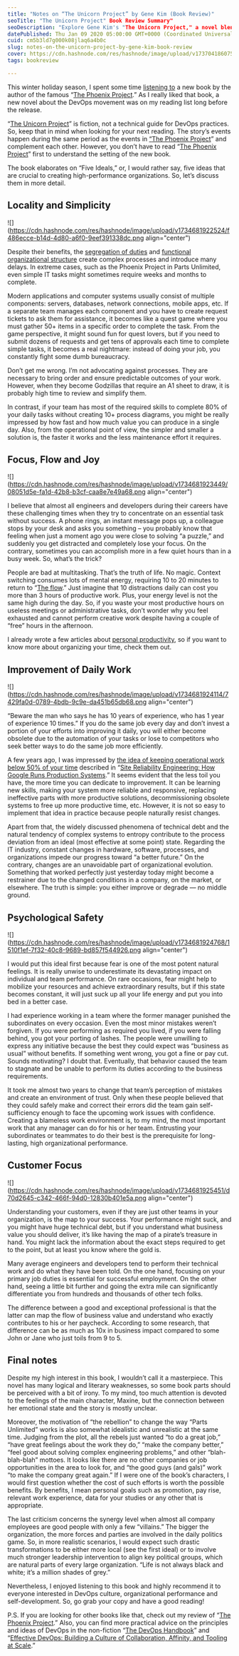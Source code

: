 ```yaml
---
title: "Notes on “The Unicorn Project” by Gene Kim (Book Review)"
seoTitle: "The Unicorn Project" Book Review Summary"
seoDescription: "Explore Gene Kim's "The Unicorn Project," a novel blending fiction with DevOps insights, highlighting five key ideals for organizational success"
datePublished: Thu Jan 09 2020 05:00:00 GMT+0000 (Coordinated Universal Time)
cuid: cm5b3ld7g000k08jlaq6a4b0c
slug: notes-on-the-unicorn-project-by-gene-kim-book-review
cover: https://cdn.hashnode.com/res/hashnode/image/upload/v1737041860750/4310a227-fde9-4492-8550-0ef1447735c9.png
tags: bookreview

---
```


This winter holiday season, I spent some time [listening to](https://andrewmatveychuk.com/how-i-read-books/) a new book by the author of the famous “[The Phoenix Project](https://andrewmatveychuk.com/notes-on-the-phoenix-project/).” As I really liked that book, a new novel about the DevOps movement was on my reading list long before the release.

“[The Unicorn Project](https://andrewmatveychuk.com/refer/the-unicorn-project)” is fiction, not a technical guide for DevOps practices. So, keep that in mind when looking for your next reading. The story’s events happen during the same period as the events in [“](null)[The Phoenix Project](https://andrewmatveychuk.com/notes-on-the-phoenix-project/)” and complement each other. However, you don’t have to read “[The Phoenix Project](https://andrewmatveychuk.com/notes-on-the-phoenix-project/)” first to understand the setting of the new book.

The book elaborates on “Five Ideals,” or, I would rather say, five ideas that are crucial to creating high-performance organizations. So, let’s discuss them in more detail.

## Locality and Simplicity

![](https://cdn.hashnode.com/res/hashnode/image/upload/v1734681922524/f486ecce-b14d-4d80-a6f0-9eef391338dc.png align="center")

Despite their benefits, the [segregation of duties](https://en.wikipedia.org/wiki/Separation_of_duties) and [functional organizational structure](https://en.wikipedia.org/wiki/Functional_organization) create complex processes and introduce many delays. In extreme cases, such as the Phoenix Project in Parts Unlimited, even simple IT tasks might sometimes require weeks and months to complete.

Modern applications and computer systems usually consist of multiple components: servers, databases, network connections, mobile apps, etc. If a separate team manages each component and you have to create request tickets to ask them for assistance, it becomes like a quest game where you must gather 50+ items in a specific order to complete the task. From the game perspective, it might sound fun for quest lovers, but if you need to submit dozens of requests and get tens of approvals each time to complete simple tasks, it becomes a real nightmare: instead of doing your job, you constantly fight some dumb bureaucracy.

Don’t get me wrong. I’m not advocating against processes. They are necessary to bring order and ensure predictable outcomes of your work. However, when they become Godzillas that require an A1 sheet to draw, it is probably high time to review and simplify them.

In contrast, if your team has most of the required skills to complete 80% of your daily tasks without creating 10+ process diagrams, you might be really impressed by how fast and how much value you can produce in a single day. Also, from the operational point of view, the simpler and smaller a solution is, the faster it works and the less maintenance effort it requires.

## Focus, Flow and Joy

![](https://cdn.hashnode.com/res/hashnode/image/upload/v1734681923449/08051d5e-fa1d-42b8-b3cf-caa8e7e49a68.png align="center")

I believe that almost all engineers and developers during their careers have these challenging times when they try to concentrate on an essential task without success. A phone rings, an instant message pops up, a colleague stops by your desk and asks you something – you probably know that feeling when just a moment ago you were close to solving “a puzzle,” and suddenly you get distracted and completely lose your focus. On the contrary, sometimes you can accomplish more in a few quiet hours than in a busy week. So, what’s the trick?

People are bad at multitasking. That’s the truth of life. No magic. Context switching consumes lots of mental energy, requiring 10 to 20 minutes to return to “[The flow](https://andrewmatveychuk.com/refer/flow).” Just imagine that 10 distractions daily can cost you more than 3 hours of productive work. Plus, your energy level is not the same high during the day. So, if you waste your most productive hours on useless meetings or administrative tasks, don’t wonder why you feel exhausted and cannot perform creative work despite having a couple of “free” hours in the afternoon.

I already wrote a few articles about [personal productivity](https://andrewmatveychuk.com/tag/productivity/), so if you want to know more about organizing your time, check them out.

## Improvement of Daily Work

![](https://cdn.hashnode.com/res/hashnode/image/upload/v1734681924114/7429fa0d-0789-4bdb-9c9e-da451b65db68.png align="center")

“Beware the man who says he has 10 years of experience, who has 1 year of experience 10 times.” If you do the same job every day and don’t invest a portion of your efforts into improving it daily, you will either become obsolete due to the automation of your tasks or lose to competitors who seek better ways to do the same job more efficiently.

A few years ago, I was impressed by [the idea of keeping operational work below 50% of your time](https://landing.google.com/sre/sre-book/chapters/eliminating-toil/) described in “[Site Reliability Engineering: How Google Runs Production Systems](https://andrewmatveychuk.com/refer/site-reliability-engineering).” It seems evident that the less toil you have, the more time you can dedicate to improvement. It can be learning new skills, making your system more reliable and responsive, replacing ineffective parts with more productive solutions, decommissioning obsolete systems to free up more productive time, etc. However, it is not so easy to implement that idea in practice because people naturally resist changes.

Apart from that, the widely discussed phenomena of technical debt and the natural tendency of complex systems to entropy contribute to the process deviation from an ideal (most effective at some point) state. Regarding the IT industry, constant changes in hardware, software, processes, and organizations impede our progress toward “a better future.” On the contrary, changes are an unavoidable part of organizational evolution. Something that worked perfectly just yesterday today might become a restrainer due to the changed conditions in a company, on the market, or elsewhere. The truth is simple: you either improve or degrade — no middle ground.

## Psychological Safety

![](https://cdn.hashnode.com/res/hashnode/image/upload/v1734681924768/1510f1ef-7f32-40c8-9689-bd857f544926.png align="center")

I would put this ideal first because fear is one of the most potent natural feelings. It is really unwise to underestimate its devastating impact on individual and team performance. On rare occasions, fear might help to mobilize your resources and achieve extraordinary results, but if this state becomes constant, it will just suck up all your life energy and put you into bed in a better case.

I had experience working in a team where the former manager punished the subordinates on every occasion. Even the most minor mistakes weren’t forgiven. If you were performing as required you lived, if you were falling behind, you got your porting of lashes. The people were unwilling to express any initiative because the best they could expect was “business as usual” without benefits. If something went wrong, you got a fine or pay cut. Sounds motivating? I doubt that. Eventually, that behavior caused the team to stagnate and be unable to perform its duties according to the business requirements.

It took me almost two years to change that team’s perception of mistakes and create an environment of trust. Only when these people believed that they could safely make and correct their errors did the team gain self-sufficiency enough to face the upcoming work issues with confidence. Creating a blameless work environment is, to my mind, the most important work that any manager can do for his or her team. Entrusting your subordinates or teammates to do their best is the prerequisite for long-lasting, high organizational performance.

## Customer Focus

![](https://cdn.hashnode.com/res/hashnode/image/upload/v1734681925451/d70d2645-c342-466f-94d0-12830b401e5a.png align="center")

Understanding your customers, even if they are just other teams in your organization, is the map to your success. Your performance might suck, and you might have huge technical debt, but if you understand what business value you should deliver, it’s like having the map of a pirate’s treasure in hand. You might lack the information about the exact steps required to get to the point, but at least you know where the gold is.

Many average engineers and developers tend to perform their technical work and do what they have been told. On the one hand, focusing on your primary job duties is essential for successful employment. On the other hand, seeing a little bit further and going the extra mile can significantly differentiate you from hundreds and thousands of other tech folks.

The difference between a good and exceptional professional is that the latter can map the flow of business value and understand who exactly contributes to his or her paycheck. According to some research, that difference can be as much as 10x in business impact compared to some John or Jane who just toils from 9 to 5.

## Final notes

Despite my high interest in this book, I wouldn’t call it a masterpiece. This novel has many logical and literary weaknesses, so some book parts should be perceived with a bit of irony. To my mind, too much attention is devoted to the feelings of the main character, Maxine, but the connection between her emotional state and the story is mostly unclear.

Moreover, the motivation of “the rebellion” to change the way “Parts Unlimited” works is also somewhat idealistic and unrealistic at the same time. Judging from the plot, all the rebels just wanted “to do a great job,” “have great feelings about the work they do,” “make the company better,” “feel good about solving complex engineering problems,” and other “blah-blah-blah” mottoes. It looks like there are no other companies or job opportunities in the area to look for, and “the good guys (and gals)” work “to make the company great again.” If I were one of the book’s characters, I would first question whether the cost of such efforts is worth the possible benefits. By benefits, I mean personal goals such as promotion, pay rise, relevant work experience, data for your studies or any other that is appropriate.

The last criticism concerns the synergy level when almost all company employees are good people with only a few “villains.” The bigger the organization, the more forces and parties are involved in the daily politics game. So, in more realistic scenarios, I would expect such drastic transformations to be either more local (see the first ideal) or to involve much stronger leadership intervention to align key political groups, which are natural parts of every large organization. “Life is not always black and white; it’s a million shades of grey.”

Nevertheless, I enjoyed listening to this book and highly recommend it to everyone interested in DevOps culture, organizational performance and self-development. So, go grab your copy and have a good reading!

P.S. If you are looking for other books like that, check out my review of “[The Phoenix Project](https://andrewmatveychuk.com/notes-on-the-phoenix-project).” Also, you can find more practical advice on the principles and ideas of DevOps in the non-fiction “[The DevOps Handbook](https://andrewmatveychuk.com/refer/the-devops-handbook)” and “[Effective DevOps: Building a Culture of Collaboration, Affinity, and Tooling at Scale](https://andrewmatveychuk.com/refer/effective-devops).”